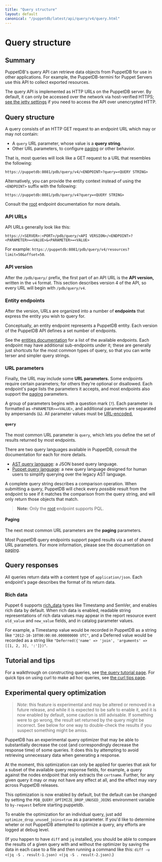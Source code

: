 ```yaml
---
title: "Query structure"
layout: default
canonical: "/puppetdb/latest/api/query/v4/query.html"
---
```


# Query structure

[prefix]: http://en.wikipedia.org/wiki/Polish_notation
[jetty]: ../../../configure.markdown#jetty-http-settings
[urlencode]: http://en.wikipedia.org/wiki/Percent-encoding
[ast]: ./ast.markdown
[tutorial]: ../tutorial.markdown
[curl]: ../curl.markdown
[paging]: ./paging.markdown
[entities]: ./entities.markdown
[root]: ./index.markdown
[pql]: ./pql.markdown

## Summary

PuppetDB's query API can retrieve data objects from PuppetDB for use in other
applications. For example, the PuppetDB-termini for Puppet Servers use this
API to collect exported resources.

The query API is implemented as HTTP URLs on the PuppetDB server. By default,
it can only be accessed over the network via host-verified HTTPS; [see the
jetty settings][jetty] if you need to access the API over unencrypted HTTP.

## Query structure

A query consists of an HTTP GET request to an endpoint URL which may or may not contain: 
* A `query` URL parameter, whose value is a **query string**. 
* Other URL parameters, to configure [paging][] or other behavior.

That is, most queries will look like a GET request to a URL that resembles the following:

    https://puppetdb:8081/pdb/query/v4/<ENDPOINT>?query=<QUERY STRING>

Alternatively, you can provide the entity context instead of using the `<ENDPOINT>` suffix with the following:

    https://puppetdb:8081/pdb/query/v4?query=<QUERY STRING>

Consult the [root][] endpoint documentation for more details.

### API URLs

API URLs generally look like this:

    https://<SERVER>:<PORT>/pdb/query/<API VERSION>/<ENDPOINT>?<PARAMETER>=<VALUE>&<PARAMETER>=<VALUE>

For example: `https://puppetdb:8081/pdb/query/v4/resources?limit=50&offset=50`.

### API version

After the `/pdb/query/` prefix, the first part of an API URL is the
**API version,** written in the `v4` format. This section describes version
4 of the API, so every URL will begin with `/pdb/query/v4`.

### Entity endpoints

After the version, URLs are organized into a number of **endpoints** that express the entity you wish to query for.

Conceptually, an entity endpoint represents a PuppetDB entity. Each version of the PuppetDB API defines a set number of endpoints.

See the [entities documentation][entities] for a list of the available endpoints. Each endpoint may have additional sub-endpoints under it; these are generally just shortcuts for the most common types of query, so that you can write terser and simpler query strings.

### URL parameters

Finally, the URL may include some **URL parameters.** Some endpoints require certain parameters; for others they're optional or disallowed. Each endpoint's page lists the parameters it accepts, and most endpoints also support the [paging][] parameters.

A group of parameters begins with a question mark (`?`). Each parameter is formatted as `<PARAMETER>=<VALUE>`, and additional parameters are separated by ampersands (`&`). All parameter values must be [URL-encoded.][urlencode]

#### `query`

The most common URL parameter is `query`, which lets you define the set of results returned by most endpoints.

There are two query languages available in PuppetDB, consult the documentation for each for more details.

* [AST query language][ast]: a JSON based query language.
* [Puppet query language][pql]: a new query language designed for human users to simplify
  querying over the legacy AST language.

A complete query string describes a comparison operation. When submitting a query, PuppetDB will check every _possible_
result from the endpoint to see if it matches the comparison from the query string, and will only return those objects
that match.

> **Note:** Only the [root][] endpoint supports PQL.

#### Paging

The next most common URL parameters are the **paging** parameters.

Most PuppetDB query endpoints support paged results via a set of shared URL parameters.  For more information, please see the documentation on [paging][paging].

## Query responses

All queries return data with a content type of `application/json`. Each endpoint's page describes the format of its return data.

### Rich data

Puppet 6 supports
[rich_data](https://github.com/puppetlabs/puppet-specifications/blob/master/language/types_values_variables.md#richdata)
types like Timestamp and SemVer, and enables rich data by default.
When rich data is enabled, readable string representations of rich
data values may appear in the report resource event `old_value` and
`new_value` fields, and in catalog parameter values.

For example, a Timestamp value would be recorded in PuppetDB as a
string like `"2012-10-10T00:00:00.000000000 UTC"`, and a Deferred value
would be recorded as a string like
`"Deferred({'name' => 'join', 'arguments' => [[1, 2, 3], ':']})"`.

## Tutorial and tips

For a walkthrough on constructing queries, see [the query tutorial page][tutorial]. For quick tips on using curl to make ad hoc queries, see [the curl tips page][curl].

## Experimental query optimization

> *Note*: this feature is experimental and may be altered or removed
> in a future release, and while it is expected to be safe to enable
> it, and it is now enabled by default, some caution is still
> advisable.  If something were to go wrong, the result set returned
> by the query might be incorrect.  See below for one way to
> double-check the results if you suspect something might be amiss.

PuppetDB has an experimental query optimizer that may be able to
substantially decrease the cost (and correspondingly decrease the
response time) of some queries.  It does this by attempting to avoid
retrieving unnecessary data when generating a response.

At the moment, this optimization can only be applied for queries that
ask for a subset of the available query response fields, for example,
a query against the nodes endpoint that only extracts the `certname`.
Further, for any given query it may or may not have any effect at all,
and the effect may vary across PuppetDB releases.

This optimization is now enabled by default, but the default can be
changed by setting the `PDB_QUERY_OPTIMIZE_DROP_UNUSED_JOINS`
environment variable to `by-request` before starting puppetdb.

To enable the optimization for an individual query, just add
`optimize_drop_unused_joins=true` as a parameter.  If you'd like to
determine wheter or not PuppetDB attempted to optimize a query, any
efforts are logged at debug level.

(If you happen to have `diff` and `jq` installed, you should be able
 to compare the results of a given query with and without the
 optimizer by saving the data in each case to a file and then running
 a command like this:
 `diff -u <(jq -S . result-1.json) <(jq -S . result-2.json)`.)
